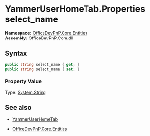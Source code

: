 # YammerUserHomeTab.Properties select_name
**Namespace:** [OfficeDevPnP.Core.Entities](OfficeDevPnP.Core.Entities.md)  
**Assembly:** OfficeDevPnP.Core.dll  
## Syntax
```C#
public string select_name { get; }
public string select_name { set; }
```

### Property Value
Type: [System.String](System.String.md) 

## See also
- [YammerUserHomeTab](YammerUserHomeTab.md) 

- [OfficeDevPnP.Core.Entities](OfficeDevPnP.Core.Entities.md)

